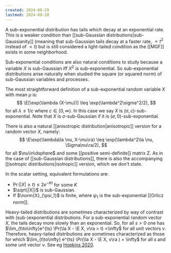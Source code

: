 ```yaml
---
created: 2024-08-29
lastmod: 2024-09-28
---
```


A sub-exponential distribution has tails which decay at an exponential rate. This is a weaker condition than [[sub-Gaussian distributions|sub-Gaussianity]] (meaning that sub-Gaussian tails decay at a faster rate, $\propto t^2$ instead of $\propto t$) but is still considered a light-tailed condition as the [[MGF]] exists in some neighborhood. 

Sub-exponential conditions are also natural conditions to study because a variable $X$ is sub-Gaussian iff $X^2$ is sub-exponential. So sub-exponential distributions arise naturally when studied the square (or squared norm) of sub-Gaussian variables and processes. 

The most straightforward definition of a sub-exponential random variable $X$ with mean $\mu$ is: 
$$
\E[\exp(\lambda (X-\mu))] \leq \exp(\lambda^2\sigma^2/2),
$$
for all $\lambda\leq 1/c$ where $c\in [0,\infty)$. In this case we say $X$ is $(\sigma,c)$-sub-exponential. Note that $X$ is $\sigma$-sub-Gaussian if it is $(\sigma, 0)$-sub-exponential. 

There is also a natural [[anisotropic distribution|anisotropic]] version for a random vector $X$, namely: 
$$
\E\exp(\lambda\la \nu, X-\mu\ra) \leq \exp(\lambda^2\la \nu, \Sigma\nu\ra/2),
$$
for all $\nu\in\dsphere$ and some [[positive semi-definite]] matrix $\Sigma$. As in the case of [[sub-Gaussian distributions]], there is also the accompanying [[isotropic distributions|isotropic]] version, which we don't state. 

In the scalar setting, equivalent formulations are: 
- $\Pr(|X|\geq t)\leq 2e^{-Kt}$ for some $K$ 
- $\sqrt{|X|}$ is sub-Gaussian. 
- If $\norm{X}_{\psi_1}$ is finite, where $\psi_1$ is the sub-exponential [[Orlicz norm]]. 

Heavy-tailed distributions are sometimes characterized by way of contrast with (sub-)exponential distributions. For a sub-exponential random vector $X$, the tails decay more slowly than an exponential. So, for all $s>0$ one has $\lim_{t\to\infty}e^{ts} \Pr(\la X - \E X, v\ra > t) <\infty$ for all unit vectors $v$.  Therefore, heavy-tailed distributions are sometimes characterized as those for which $\lim_{t\to\infty} e^{ts} \Pr(\la X - \E X, v\ra ) = \infty$ for all $s$ and some unit vector $v$. See eg [Hopkins 2020](https://arxiv.org/pdf/1809.07425). 